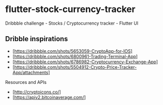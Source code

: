 # flutter-stock-currency-tracker
Dribbble challenge - Stocks / Cryptocurrency tracker - Flutter UI

Dribble inspirations
---
- [https://dribbble.com/shots/5653059-CryptoApp-for-IOS]
- [https://dribbble.com/shots/6800961-Trading-Terminal-App]
- [https://dribbble.com/shots/6786982-Cryptocurrency-Exchange-App]
- [https://dribbble.com/shots/5504912-Crypto-Price-Tracker-App/attachments]

Resources and APIs
- [http://cryptoicons.co/]
- [https://apiv2.bitcoinaverage.com/]